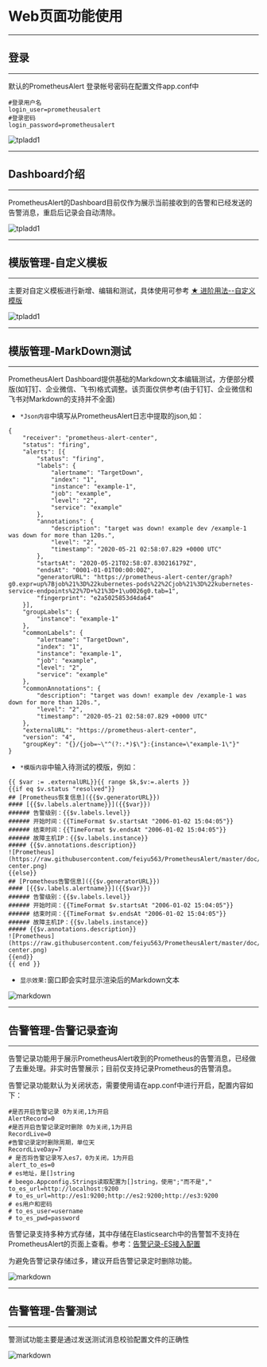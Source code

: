 # Web页面功能使用

--------------------------------------

## 登录

--------------------------------------
默认的PrometheusAlert 登录帐号密码在配置文件app.conf中

```
#登录用户名
login_user=prometheusalert
#登录密码
login_password=prometheusalert
```

![tpladd1](../images/login.png)

--------------------------------------

## Dashboard介绍

--------------------------------------

PrometheusAlert的Dashboard目前仅作为展示当前接收到的告警和已经发送的告警消息，重启后记录会自动清除。

![tpladd1](../images/dashboard.png)

--------------------------------------

## 模版管理-自定义模板

--------------------------------------

主要对自定义模板进行新增、编辑和测试，具体使用可参考 [★ 进阶用法--自定义模版](system-customtpl.md)

![tpladd1](../images/template.png)

--------------------------------------

## 模版管理-MarkDown测试

--------------------------------------------------

PrometheusAlert Dashboard提供基础的Markdown文本编辑测试，方便部分模版(如钉钉、企业微信、飞书)格式调整。该页面仅供参考(由于钉钉、企业微信和飞书对Markdown的支持并不全面)

- `*Json内容`中填写从PrometheusAlert日志中提取的json,如：
```
{
	"receiver": "prometheus-alert-center",
	"status": "firing",
	"alerts": [{
		"status": "firing",
		"labels": {
			"alertname": "TargetDown",
			"index": "1",
			"instance": "example-1",
			"job": "example",
			"level": "2",
			"service": "example"
		},
		"annotations": {
			"description": "target was down! example dev /example-1 was down for more than 120s.",
			"level": "2",
			"timestamp": "2020-05-21 02:58:07.829 +0000 UTC"
		},
		"startsAt": "2020-05-21T02:58:07.830216179Z",
		"endsAt": "0001-01-01T00:00:00Z",
		"generatorURL": "https://prometheus-alert-center/graph?g0.expr=up%7Bjob%21%3D%22kubernetes-pods%22%2Cjob%21%3D%22kubernetes-service-endpoints%22%7D+%21%3D+1\u0026g0.tab=1",
		"fingerprint": "e2a5025853d4da64"
	}],
	"groupLabels": {
		"instance": "example-1"
	},
	"commonLabels": {
		"alertname": "TargetDown",
		"index": "1",
		"instance": "example-1",
		"job": "example",
		"level": "2",
		"service": "example"
	},
	"commonAnnotations": {
		"description": "target was down! example dev /example-1 was down for more than 120s.",
		"level": "2",
		"timestamp": "2020-05-21 02:58:07.829 +0000 UTC"
	},
	"externalURL": "https://prometheus-alert-center",
	"version": "4",
	"groupKey": "{}/{job=~\"^(?:.*)$\"}:{instance=\"example-1\"}"
}
```

- `*模版内容`中输入待测试的模版，例如：

```
{{ $var := .externalURL}}{{ range $k,$v:=.alerts }}
{{if eq $v.status "resolved"}}
## [Prometheus恢复信息]({{$v.generatorURL}})
#### [{{$v.labels.alertname}}]({{$var}})
###### 告警级别：{{$v.labels.level}}
###### 开始时间：{{TimeFormat $v.startsAt "2006-01-02 15:04:05"}}  
###### 结束时间：{{TimeFormat $v.endsAt "2006-01-02 15:04:05"}}  
###### 故障主机IP：{{$v.labels.instance}}
##### {{$v.annotations.description}}
![Prometheus](https://raw.githubusercontent.com/feiyu563/PrometheusAlert/master/doc/alert-center.png)
{{else}}
## [Prometheus告警信息]({{$v.generatorURL}})
#### [{{$v.labels.alertname}}]({{$var}})
###### 告警级别：{{$v.labels.level}}
###### 开始时间：{{TimeFormat $v.startsAt "2006-01-02 15:04:05"}}  
###### 结束时间：{{TimeFormat $v.endsAt "2006-01-02 15:04:05"}} 
###### 故障主机IP：{{$v.labels.instance}}
##### {{$v.annotations.description}}
![Prometheus](https://raw.githubusercontent.com/feiyu563/PrometheusAlert/master/doc/alert-center.png)
{{end}}
{{ end }}
```

- `显示效果:`窗口即会实时显示渲染后的Markdown文本

![markdown](../images/markdown.png)

--------------------------------------

## 告警管理-告警记录查询

--------------------------------------

告警记录功能用于展示PrometheusAlert收到的Prometheus的告警消息，已经做了去重处理。非实时告警展示；目前仅支持记录Prometheus的告警消息。

告警记录功能默认为关闭状态，需要使用请在app.conf中进行开启，配置内容如下：

```
#是否开启告警记录 0为关闭,1为开启
AlertRecord=0
#是否开启告警记录定时删除 0为关闭,1为开启
RecordLive=0
#告警记录定时删除周期，单位天
RecordLiveDay=7
# 是否将告警记录写入es7，0为关闭，1为开启
alert_to_es=0
# es地址，是[]string
# beego.Appconfig.Strings读取配置为[]string，使用";"而不是","
to_es_url=http://localhost:9200
# to_es_url=http://es1:9200;http://es2:9200;http://es3:9200
# es用户和密码
# to_es_user=username
# to_es_pwd=password
```

告警记录支持多种方式存储，其中存储在Elasticsearch中的告警暂不支持在PrometheusAlert的页面上查看。参考：[告警记录-ES接入配置](conf-es.md)

为避免告警记录存储过多，建议开启告警记录定时删除功能。

![markdown](../images/record.png)

--------------------------------------

## 告警管理-告警测试

--------------------------------------

警测试功能主要是通过发送测试消息校验配置文件的正确性

![markdown](../images/test.png)